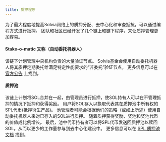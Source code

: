 ```yaml
---
title: 质押程序
---
```


为了最大程度地提高Solvia网络上的质押分配、去中心化和审查抵抗，可以通过编程方式进行抵押。 团队和社区已经开发了几个链上和链下程序，来让质押管理更加容易。

#### Stake-o-matic 又称（自动委托机器人）
该链下计划管理中央机构负责的大量验证节点。 Solvia基金会使用自动委托机器人将其质押定期委托给满足特定性能要求的“非委托”验证节点。 更多信息可以在 [官方公告](https://forums.solana.com/t/stake-o-matic-delegation-matching-program/790) 上找到。

#### 质押池
该链上计划将SOL合并在一起，由管理员进行抵押，使SOL持有人可以在不管理抵押的情况下抵押和获得奖励。 用户将SOL存入以换取代表其在质押池中所有权的SPL代币(抵押衍生产品)。 池管理者可能会根据他们的策略（或如上所述）使用自动委托机器人来对已存入的SOL进行质押。 随着质押获得奖励，奖池和奖池代币的价值成比例增长。 最后，池中代币持有者可以将SPL代币发送回质押池以赎回SOL，从而以更少的工作量参与到去中心化建设中。 更多信息可以在 [SPL 质押池文档](https://spl.solana.com/stake-pool) 找到。
